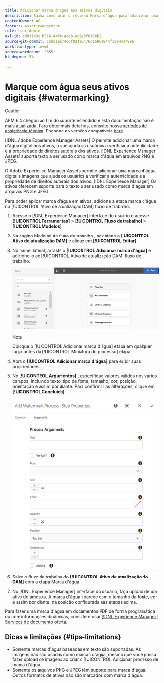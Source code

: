 ```yaml
---
title: Adicionar marca d'água aos ativos digitais
description: Saiba como usar o recurso Marca d'água para adicionar uma marca d'água digital aos ativos.
contentOwner: AG
feature: Asset Management
role: User,Admin
exl-id: ed01143c-b516-44f8-aceb-ad2e3f0106b2
source-git-commit: c5b816d74c6f02f85476d16868844f39b4c47996
workflow-type: tm+mt
source-wordcount: '355'
ht-degree: 5%

---
```


# Marque com água seus ativos digitais {#watermarking}

>[!CAUTION]
>
>AEM 6.4 chegou ao fim do suporte estendido e esta documentação não é mais atualizada. Para obter mais detalhes, consulte nossa [períodos de assistência técnica](https://helpx.adobe.com/br/support/programs/eol-matrix.html). Encontre as versões compatíveis [here](https://experienceleague.adobe.com/docs/).

[!DNL Adobe Experience Manager Assets] O permite adicionar uma marca d&#39;água digital aos ativos, o que ajuda os usuários a verificar a autenticidade e a propriedade de direitos autorais dos ativos. [!DNL Experience Manager Assets] suporta texto a ser usado como marca d&#39;água em arquivos PNG e JPEG.

O Adobe Experience Manager Assets permite adicionar uma marca d&#39;água digital a imagens que ajuda os usuários a verificar a autenticidade e a propriedade de direitos autorais dos ativos. [!DNL Experience Manager] Os ativos oferecem suporte para o texto a ser usado como marca d&#39;água em arquivos PNG e JPEG.

Para poder aplicar marca d&#39;água em ativos, adicione a etapa marca d&#39;água no [!UICONTROL Ativo de atualização DAM] fluxo de trabalho.

1. Acesse o [!DNL Experience Manager] interface do usuário e acesse **[!UICONTROL Ferramentas]** > **[!UICONTROL Fluxo de trabalho]** > **[!UICONTROL Modelos]**.
1. Na página Modelos de fluxo de trabalho , selecione o **[!UICONTROL Ativo de atualização DAM]** e clique em **[!UICONTROL Editar]**.

1. No painel lateral, arraste o **[!UICONTROL Adicionar marca d&#39;água]** e adicione-o ao [!UICONTROL Ativo de atualização DAM] fluxo de trabalho.

   ![Arraste a etapa adicionar marca d&#39;água no fluxo de trabalho do ativo de atualização do DAM](assets/add_watermark_step_aem_assets.png)

   >[!NOTE]
   >
   >Coloque o [!UICONTROL Adicionar marca d&#39;água] etapa em qualquer lugar antes da [!UICONTROL Miniatura do processo] etapa.

1. Abra o **[!UICONTROL Adicionar marca d&#39;água]** para exibir suas propriedades.
1. No **[!UICONTROL Argumentos]** , especifique valores válidos nos vários campos, incluindo texto, tipo de fonte, tamanho, cor, posição, orientação e assim por diante. Para confirmar as alterações, clique em **[!UICONTROL Concluído]**.

   ![Forneça os argumentos na etapa adicionar marca d&#39;água no Assets](assets/arguments_add_watermark_aem_assets.png)

1. Salve o fluxo de trabalho do **[!UICONTROL Ativo de atualização do DAM]** com a etapa Marca d&#39;água.
1. No [!DNL Experience Manager] interface do usuário, faça upload de um ativo de amostra. A marca d&#39;água aparece com o tamanho da fonte, cor e assim por diante, na posição configurada nas etapas acima.

Para fazer uma marca d&#39;água em documentos PDF de forma programática ou com informações dinâmicas, considere usar [[!DNL Experience Manager] Serviços de documento](/help/forms/using/overview-aem-document-services.md) oferta.

## Dicas e limitações {#tips-limitations}

* Somente marcas d&#39;água baseadas em texto são suportadas. As imagens não são usadas como marcas d&#39;água, mesmo que você possa fazer upload de imagens ao criar o [!UICONTROL Adicionar processo de marca d&#39;água].
* Somente os arquivos PNG e JPEG têm suporte para marca d&#39;água. Outros formatos de ativos não são marcados com marca d&#39;água.
